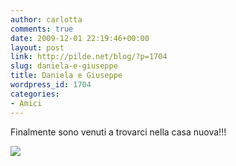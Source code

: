 ```yaml
---
author: carlotta
comments: true
date: 2009-12-01 22:19:46+00:00
layout: post
link: http://pilde.net/blog/?p=1704
slug: daniela-e-giuseppe
title: Daniela e Giuseppe
wordpress_id: 1704
categories:
- Amici
---
```


Finalmente sono venuti a trovarci nella casa nuova!!!

![]({{baseurl}}/uploads/2009/12/daniela.jpg)



